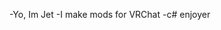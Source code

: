 -Yo, Im Jet
-I make mods for VRChat
-c# enjoyer



<!---
JetyYeti/JetyYeti is a ✨ special ✨ repository because its `README.md` (this file) appears on your GitHub profile.
You can click the Preview link to take a look at your changes.
--->
